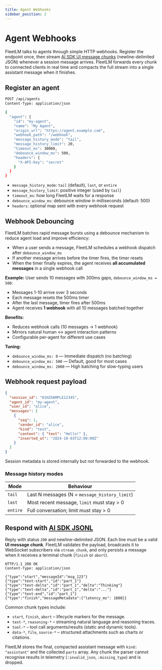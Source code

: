 ```yaml
---
title: Agent Webhooks
sidebar_position: 2
---
```


# Agent Webhooks

FleetLM talks to agents through simple HTTP webhooks. Register the endpoint once, then stream [AI SDK UI message chunks](https://sdk.vercel.ai/docs/stream-protocol) (newline-delimited JSON) whenever a session message arrives. FleetLM forwards every chunk to connected clients in real time and compacts the full stream into a single assistant message when it finishes.

## Register an agent

```bash
POST /api/agents
Content-Type: application/json

{
  "agent": {
    "id": "my-agent",
    "name": "My Agent",
    "origin_url": "https://agent.example.com",
    "webhook_path": "/webhook",
    "message_history_mode": "tail",
    "message_history_limit": 20,
    "timeout_ms": 30000,
    "debounce_window_ms": 500,
    "headers": {
      "X-API-Key": "secret"
    }
  }
}
```

- `message_history_mode`: `tail` (default), `last`, or `entire`
- `message_history_limit`: positive integer (used by `tail`)
- `timeout_ms`: how long FleetLM waits for a response
- `debounce_window_ms`: debounce window in milliseconds (default: 500)
- `headers`: optional map sent with every webhook request

## Webhook Debouncing

FleetLM batches rapid message bursts using a debounce mechanism to reduce agent load and improve efficiency:

- When a user sends a message, FleetLM schedules a webhook dispatch after `debounce_window_ms`
- If another message arrives before the timer fires, the timer resets
- When the timer finally expires, the agent receives **all accumulated messages** in a single webhook call

**Example:** User sends 10 messages with 300ms gaps, `debounce_window_ms = 500`:
- Messages 1-10 arrive over 3 seconds
- Each message resets the 500ms timer
- After the last message, timer fires after 500ms
- Agent receives **1 webhook** with all 10 messages batched together

**Benefits:**
- Reduces webhook calls (10 messages → 1 webhook)
- Mirrors natural human ↔ agent interaction patterns
- Configurable per-agent for different use cases

**Tuning:**
- `debounce_window_ms: 0` — Immediate dispatch (no batching)
- `debounce_window_ms: 500` — Default, good for most cases
- `debounce_window_ms: 2000` — High batching for slow-typing users

## Webhook request payload

```json
{
  "session_id": "01HZXAMPLE12345",
  "agent_id": "my-agent",
  "user_id": "alice",
  "messages": [
    {
      "seq": 1,
      "sender_id": "alice",
      "kind": "text",
      "content": { "text": "Hello!" },
      "inserted_at": "2024-10-03T12:00:00Z"
    }
  ]
}
```

Session metadata is stored internally but not forwarded to the webhook.

### Message history modes

| Mode   | Behaviour                                   |
|--------|---------------------------------------------|
| `tail` | Last N messages (N = `message_history_limit`)|
| `last` | Most recent message, `limit` must stay > 0   |
| `entire` | Full conversation; limit must stay > 0    |

## Respond with [AI SDK JSONL](https://ai-sdk.dev/docs/ai-sdk-ui/stream-protocol)

Reply with status `200` and newline-delimited JSON. Each line must be a valid **UI message chunk**. FleetLM validates the payload, broadcasts it to WebSocket subscribers via `stream_chunk`, and only persists a message when it receives a terminal chunk (`finish` or `abort`).

```http
HTTP/1.1 200 OK
Content-Type: application/json

{"type":"start","messageId":"msg_123"}
{"type":"text-start","id":"part_1"}
{"type":"text-delta","id":"part_1","delta":"Thinking"}
{"type":"text-delta","id":"part_1","delta":"..."}
{"type":"text-end","id":"part_1"}
{"type":"finish","messageMetadata":{"latency_ms": 1800}}
```

Common chunk types include:

- `start`, `finish`, `abort` – lifecycle markers for the message.
- `text-*`, `reasoning-*` – streaming natural language and reasoning traces.
- `tool-*` – tool call arguments/results (static and dynamic tools).
- `data-*`, `file`, `source-*` – structured attachments such as charts or citations.

FleetLM stores the final, compacted assistant message with `kind: "assistant"` and the collected `parts` array. Any chunk the parser cannot recognise results in telemetry (`:invalid_json`, `:missing_type`) and is dropped.
